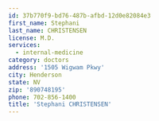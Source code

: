 ```yaml
---
id: 37b770f9-bd76-487b-afbd-12d0e82084e3
first_name: Stephani
last_name: CHRISTENSEN
license: M.D.
services:
  - internal-medicine
category: doctors
address: '1505 Wigwam Pkwy'
city: Henderson
state: NV
zip: '890748195'
phone: 702-856-1400
title: 'Stephani CHRISTENSEN'
---
```

